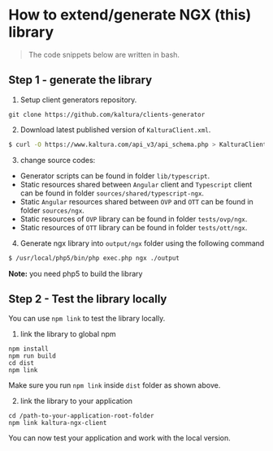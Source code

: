 # How to extend/generate NGX (this) library

> The code snippets below are written in bash.

## Step 1 - generate the library
1. Setup client generators repository.
```
git clone https://github.com/kaltura/clients-generator
```

2. Download latest published version of `KalturaClient.xml`.
```bash
$ curl -O https://www.kaltura.com/api_v3/api_schema.php > KalturaClient.xml
```

3. change source codes:
- Generator scripts can be found in folder `lib/typescript`.
- Static resources shared between `Angular` client and `Typescript` client can be found in folder `sources/shared/typescript-ngx`.
- Static `Angular` resources shared between `OVP` and `OTT` can be found in folder `sources/ngx`.
- Static resources of `OVP` library can be found in folder `tests/ovp/ngx`.
- Static resources of `OTT` library can be found in folder `tests/ott/ngx`.

4. Generate ngx library into `output/ngx` folder using the following command
```bash
$ /usr/local/php5/bin/php exec.php ngx ./output
```
**Note:** you need php5 to build the library


## Step 2 - Test the library locally
You can use `npm link` to test the library locally.

1. link the library to global npm
```
npm install
npm run build
cd dist
npm link
```
Make sure you run `npm link` inside `dist` folder as shown above.

2. link the library to your application
```
cd /path-to-your-application-root-folder
npm link kaltura-ngx-client
```

You can now test your application and work with the local version.
